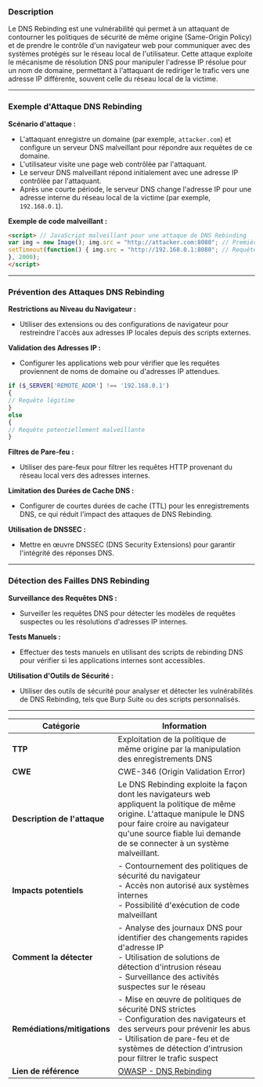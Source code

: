 ### Description

Le DNS Rebinding est une vulnérabilité qui permet à un attaquant de contourner les politiques de sécurité de même origine (Same-Origin Policy) et de prendre le contrôle d'un navigateur web pour communiquer avec des systèmes protégés sur le réseau local de l'utilisateur. Cette attaque exploite le mécanisme de résolution DNS pour manipuler l'adresse IP résolue pour un nom de domaine, permettant à l'attaquant de rediriger le trafic vers une adresse IP différente, souvent celle du réseau local de la victime.

---
### Exemple d'Attaque DNS Rebinding

**Scénario d'attaque :**

- L'attaquant enregistre un domaine (par exemple, `attacker.com`) et configure un serveur DNS malveillant pour répondre aux requêtes de ce domaine.
- L'utilisateur visite une page web contrôlée par l'attaquant.
- Le serveur DNS malveillant répond initialement avec une adresse IP contrôlée par l'attaquant.
- Après une courte période, le serveur DNS change l'adresse IP pour une adresse interne du réseau local de la victime (par exemple, `192.168.0.1`).

**Exemple de code malveillant :**

```html
<script> // JavaScript malveillant pour une attaque de DNS Rebinding 
var img = new Image(); img.src = "http://attacker.com:8080"; // Première requête vers l'adresse IP contrôlée par l'attaquant 
setTimeout(function() { img.src = "http://192.168.0.1:8080"; // Requête vers l'adresse IP interne 
}, 2000); 
</script>
```

---
### Prévention des Attaques DNS Rebinding

**Restrictions au Niveau du Navigateur :**

- Utiliser des extensions ou des configurations de navigateur pour restreindre l'accès aux adresses IP locales depuis des scripts externes.

**Validation des Adresses IP :**

- Configurer les applications web pour vérifier que les requêtes proviennent de noms de domaine ou d'adresses IP attendues.

```php
if ($_SERVER['REMOTE_ADDR'] !== '192.168.0.1') 
{ 
// Requête légitime 
} 
else 
{ 
// Requête potentiellement malveillante 
}
```

**Filtres de Pare-feu :**

- Utiliser des pare-feux pour filtrer les requêtes HTTP provenant du réseau local vers des adresses internes.

**Limitation des Durées de Cache DNS :**

- Configurer de courtes durées de cache (TTL) pour les enregistrements DNS, ce qui réduit l'impact des attaques de DNS Rebinding.

**Utilisation de DNSSEC :**

- Mettre en œuvre DNSSEC (DNS Security Extensions) pour garantir l'intégrité des réponses DNS.

---
### Détection des Failles DNS Rebinding

**Surveillance des Requêtes DNS :**

-  Surveiller les requêtes DNS pour détecter les modèles de requêtes suspectes ou les résolutions d'adresses IP internes.

**Tests Manuels :**

- Effectuer des tests manuels en utilisant des scripts de rebinding DNS pour vérifier si les applications internes sont accessibles.

**Utilisation d'Outils de Sécurité :**

- Utiliser des outils de sécurité pour analyser et détecter les vulnérabilités de DNS Rebinding, tels que Burp Suite ou des scripts personnalisés.

---

|Catégorie|Information|
|---|---|
|**TTP**|Exploitation de la politique de même origine par la manipulation des enregistrements DNS|
|**CWE**|CWE-346 (Origin Validation Error)|
|**Description de l'attaque**|Le DNS Rebinding exploite la façon dont les navigateurs web appliquent la politique de même origine. L'attaque manipule le DNS pour faire croire au navigateur qu'une source fiable lui demande de se connecter à un système malveillant.|
|**Impacts potentiels**|- Contournement des politiques de sécurité du navigateur<br>- Accès non autorisé aux systèmes internes<br>- Possibilité d'exécution de code malveillant|
|**Comment la détecter**|- Analyse des journaux DNS pour identifier des changements rapides d'adresse IP<br>- Utilisation de solutions de détection d'intrusion réseau<br>- Surveillance des activités suspectes sur le réseau|
|**Remédiations/mitigations**|- Mise en œuvre de politiques de sécurité DNS strictes<br>- Configuration des navigateurs et des serveurs pour prévenir les abus<br>- Utilisation de pare-feu et de systèmes de détection d'intrusion pour filtrer le trafic suspect|
|**Lien de référence**|[OWASP - DNS Rebinding](https://owasp.org/www-community/attacks/DNS_Rebinding)|

